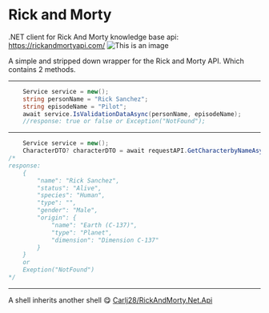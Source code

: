 # Rick and Morty 
.NET client for Rick And Morty knowledge base api: https://rickandmortyapi.com/
![This is an image](https://rickandmortyapi.com/api/character/avatar/487.jpeg)

A simple and stripped down wrapper for the Rick and Morty API. 
Which contains 2 methods.

---
```cs
    Service service = new();
	string personName = "Rick Sanchez";
	string episodeName = "Pilot";
	await service.IsValidationDataAsync(personName, episodeName);
	//response: true or false or Exception("NotFound");
```

---
```cs
	Service service = new();
	CharacterDTO? characterDTO = await requestAPI.GetCharacterbyNameAsync("Rick Sanchez");
/* 
response: 
    {   
        "name": "Rick Sanchez",
        "status": "Alive",
        "species": "Human",
        "type": "",
        "gender": "Male",
        "origin": {
            "name": "Earth (C-137)",
            "type": "Planet",
            "dimension": "Dimension C-137"
        }
    }
    or
    Exeption("NotFound")
*/
```
---

A shell inherits another shell :yum:
[Carlj28/RickAndMorty.Net.Api](https://github.com/Carlj28/RickAndMorty.Net.Api)


